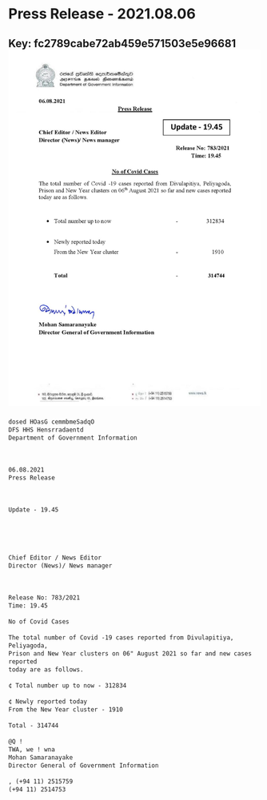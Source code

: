 # Press Release - 2021.08.06 
Key: fc2789cabe72ab459e571503e5e96681 
![img](img/fc2789cabe72ab459e571503e5e96681.jpg)
---
```
dosed HOasG cemmbmeSadqO
DFS HHS Hensrradaentd
Department of Government Information

 

06.08.2021
Press Release

 

Update - 19.45

 

 

Chief Editor / News Editor
Director (News)/ News manager

 

Release No: 783/2021
Time: 19.45

No of Covid Cases

The total number of Covid -19 cases reported from Divulapitiya, Peliyagoda,
Prison and New Year clusters on 06" August 2021 so far and new cases reported
today are as follows.

¢ Total number up to now - 312834

¢ Newly reported today
From the New Year cluster - 1910

Total - 314744

@Q !
TWA, we ! wna
Mohan Samaranayake
Director General of Government Information

, (+94 11) 2515759
(+94 11) 2514753

 

```

